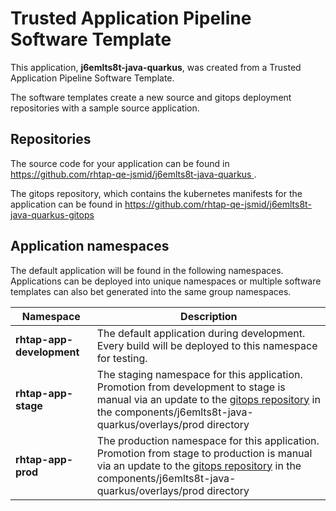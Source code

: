 # Trusted Application Pipeline Software Template

This application, **j6emlts8t-java-quarkus**, was created from a Trusted Application Pipeline Software Template.

The software templates create a new source and gitops deployment repositories with a sample source application. 

## Repositories

The source code for your application can be found in [https://github.com/rhtap-qe-jsmid/j6emlts8t-java-quarkus ](https://github.com/rhtap-qe-jsmid/j6emlts8t-java-quarkus ).
 
The gitops repository, which contains the kubernetes manifests for the application can be found in 
[https://github.com/rhtap-qe-jsmid/j6emlts8t-java-quarkus-gitops ](https://github.com/rhtap-qe-jsmid/j6emlts8t-java-quarkus-gitops ) 

## Application namespaces 

The default application will be found in the following namespaces. Applications can be deployed into unique namespaces or multiple software templates can also bet generated into the same group namespaces.  

|  Namespace   |  Description   |  
| -------- | -------- |   
| **rhtap-app-development** | The default application during development. Every build will be deployed to this namespace for testing. | 
| **rhtap-app-stage** | The staging namespace for this application. Promotion from development to stage is manual via an update to the [gitops repository](https://github.com/rhtap-qe-jsmid/j6emlts8t-java-quarkus-gitops ) in the components/j6emlts8t-java-quarkus/overlays/prod directory |  
| **rhtap-app-prod** | The production namespace for this application. Promotion from stage to production is manual via an update to the [gitops repository](https://github.com/rhtap-qe-jsmid/j6emlts8t-java-quarkus-gitops ) in the components/j6emlts8t-java-quarkus/overlays/prod directory | 
